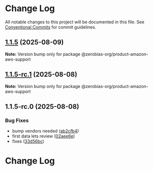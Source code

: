 # Change Log

All notable changes to this project will be documented in this file.
See [Conventional Commits](https://conventionalcommits.org) for commit guidelines.

## [1.1.5](https://github.com/zerobias-org/product/compare/@zerobias-org/product-amazon-aws-support@1.1.5-rc.1...@zerobias-org/product-amazon-aws-support@1.1.5) (2025-08-09)

**Note:** Version bump only for package @zerobias-org/product-amazon-aws-support





## [1.1.5-rc.1](https://github.com/zerobias-org/product/compare/@zerobias-org/product-amazon-aws-support@1.1.5-rc.0...@zerobias-org/product-amazon-aws-support@1.1.5-rc.1) (2025-08-08)

**Note:** Version bump only for package @zerobias-org/product-amazon-aws-support





## 1.1.5-rc.0 (2025-08-08)


### Bug Fixes

* bump vendors needed ([ab2cfb4](https://github.com/zerobias-org/product/commit/ab2cfb4a9cf2e3008e08b068f98011fec096c932))
* first data lets review ([02aee6e](https://github.com/zerobias-org/product/commit/02aee6e8c4f11675de7c63a00f4c8254a67a4dd7))
* fixes ([33d56bc](https://github.com/zerobias-org/product/commit/33d56bcaedf3fa5e3939a33c0fb57eda53539d05))





# Change Log
